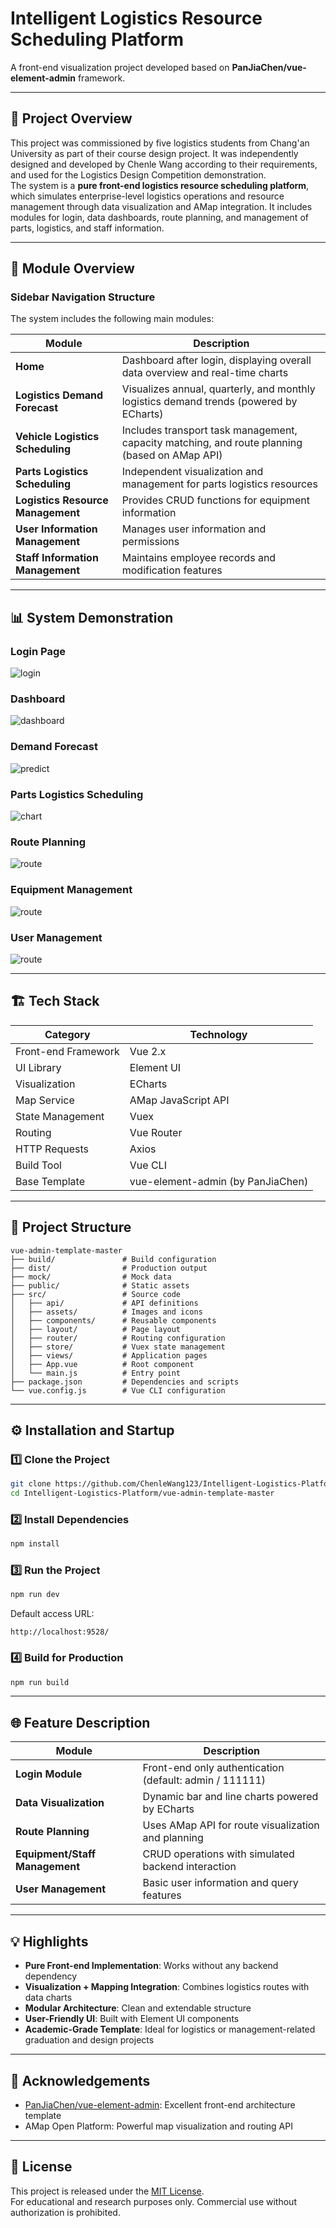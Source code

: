 # Intelligent Logistics Resource Scheduling Platform

A front-end visualization project developed based on **PanJiaChen/vue-element-admin** framework.

---

## 🚀 Project Overview
This project was commissioned by five logistics students from Chang'an University as part of their course design project. It was independently designed and developed by Chenle Wang according to their requirements, and used for the Logistics Design Competition demonstration.  
The system is a **pure front-end logistics resource scheduling platform**, which simulates enterprise-level logistics operations and resource management through data visualization and AMap integration. It includes modules for login, data dashboards, route planning, and management of parts, logistics, and staff information.

---

## 🧩 Module Overview

### Sidebar Navigation Structure
The system includes the following main modules:

| Module | Description |
|-----------|-------------|
| **Home** | Dashboard after login, displaying overall data overview and real-time charts |
| **Logistics Demand Forecast** | Visualizes annual, quarterly, and monthly logistics demand trends (powered by ECharts) |
| **Vehicle Logistics Scheduling** | Includes transport task management, capacity matching, and route planning (based on AMap API) |
| **Parts Logistics Scheduling** | Independent visualization and management for parts logistics resources |
| **Logistics Resource Management** | Provides CRUD functions for equipment information |
| **User Information Management** | Manages user information and permissions |
| **Staff Information Management** | Maintains employee records and modification features |

---

## 📊 System Demonstration

### Login Page
![login](images/login.png)

### Dashboard
![dashboard](images/dashboard.png)

### Demand Forecast
![predict](images/predict.png)

### Parts Logistics Scheduling
![chart](images/scheduling.png)

### Route Planning
![route](images/amap.png)

### Equipment Management
![route](images/equipment.png)

### User Management
![route](images/user.png)

---

## 🏗️ Tech Stack

| Category | Technology |
|-----------|-------------|
| Front-end Framework | Vue 2.x |
| UI Library | Element UI |
| Visualization | ECharts |
| Map Service | AMap JavaScript API |
| State Management | Vuex |
| Routing | Vue Router |
| HTTP Requests | Axios |
| Build Tool | Vue CLI |
| Base Template | vue-element-admin (by PanJiaChen) |

---

## 📂 Project Structure

```
vue-admin-template-master
├── build/               # Build configuration
├── dist/                # Production output
├── mock/                # Mock data
├── public/              # Static assets
├── src/                 # Source code
│   ├── api/             # API definitions
│   ├── assets/          # Images and icons
│   ├── components/      # Reusable components
│   ├── layout/          # Page layout
│   ├── router/          # Routing configuration
│   ├── store/           # Vuex state management
│   ├── views/           # Application pages
│   ├── App.vue          # Root component
│   └── main.js          # Entry point
├── package.json         # Dependencies and scripts
└── vue.config.js        # Vue CLI configuration
```

---

## ⚙️ Installation and Startup

### 1️⃣ Clone the Project
```bash
git clone https://github.com/ChenleWang123/Intelligent-Logistics-Platform.git
cd Intelligent-Logistics-Platform/vue-admin-template-master
```

### 2️⃣ Install Dependencies
```bash
npm install
```

### 3️⃣ Run the Project
```bash
npm run dev
```
Default access URL:
```
http://localhost:9528/
```

### 4️⃣ Build for Production
```bash
npm run build
```

---

## 🌐 Feature Description

| Module | Description |
|---------|-------------|
| **Login Module** | Front-end only authentication (default: admin / 111111) |
| **Data Visualization** | Dynamic bar and line charts powered by ECharts |
| **Route Planning** | Uses AMap API for route visualization and planning |
| **Equipment/Staff Management** | CRUD operations with simulated backend interaction |
| **User Management** | Basic user information and query features |

---

## 💡 Highlights

- **Pure Front-end Implementation**: Works without any backend dependency
- **Visualization + Mapping Integration**: Combines logistics routes with data charts
- **Modular Architecture**: Clean and extendable structure
- **User-Friendly UI**: Built with Element UI components
- **Academic-Grade Template**: Ideal for logistics or management-related graduation and design projects

---

## 📜 Acknowledgements

- [PanJiaChen/vue-element-admin](https://github.com/PanJiaChen/vue-element-admin): Excellent front-end architecture template
- AMap Open Platform: Powerful map visualization and routing API

---

## 🪪 License

This project is released under the [MIT License](./LICENSE).  
For educational and research purposes only. Commercial use without authorization is prohibited.
